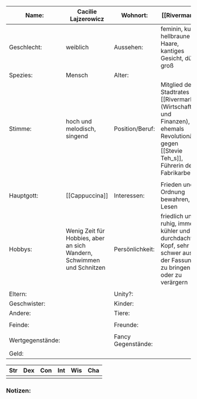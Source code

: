 
| Name:            | Cacilie Lajzerowicz                                                   | Wohnort:           | [[Rivermark]]                                                                                                                              |
| ---------------- | --------------------------------------------------------------------- | ------------------ | ------------------------------------------------------------------------------------------------------------------------------------------ |
| Geschlecht:      | weiblich                                                              | Aussehen:          | feminin, kurze hellbraune Haare, kantiges Gesicht, dünn groß                                                                               |
| Spezies:         | Mensch                                                                | Alter:             |                                                                                                                                            |
| Stimme:          | hoch und melodisch, singend                                           | Position/Beruf:    | Mitglied des Stadtrates [[Rivermark]]s (Wirtschaft und Finanzen), ehemals Revolutionärin gegen [[Stevie Teh_s]], Führerin der Fabrikarbeiter |
|                  |                                                                       |                    |                                                                                                                                            |
| Hauptgott:       | [[Cappuccina]]                                                        | Interessen:        | Frieden und Ordnung bewahren, Lesen                                                                                                        |
| Hobbys:          | Wenig Zeit für Hobbies, aber an sich Wandern, Schwimmen und Schnitzen | Persönlichkeit:    | friedlich und ruhig, immer kühler und durchdachter Kopf, sehr schwer aus der Fassung zu bringen oder zu verärgern                          |
|                  |                                                                       |                    |                                                                                                                                            |
| Eltern:          |                                                                       | Unity?:            |                                                                                                                                            |
| Geschwister:     |                                                                       | Kinder:            |                                                                                                                                            |
| Andere:          |                                                                       | Tiere:             |                                                                                                                                            |
|                  |                                                                       |                    |                                                                                                                                            |
| Feinde:          |                                                                       | Freunde:           |                                                                                                                                            |
|                  |                                                                       |                    |                                                                                                                                            |
| Wertgegenstände: |                                                                       | Fancy Gegenstände: |                                                                                                                                            |
| Geld:            |                                                                       |                    |                                                                                                                                            |

| Str | Dex | Con | Int | Wis | Cha |
| --- | --- | --- | --- | --- | --- |
|     |     |     |     |     |     |
### Notizen:
